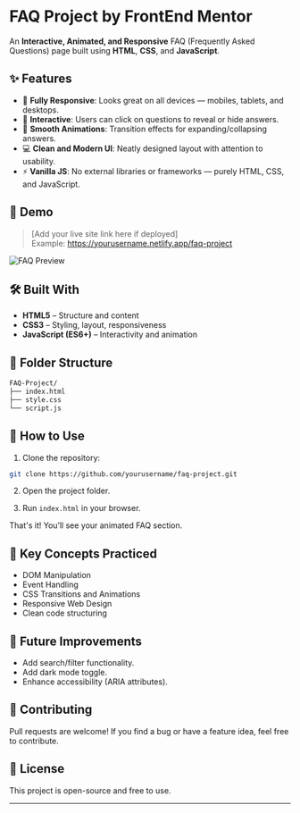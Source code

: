 
# FAQ Project by FrontEnd Mentor

An **Interactive, Animated, and Responsive** FAQ (Frequently Asked Questions) page built using **HTML**, **CSS**, and **JavaScript**.

## ✨ Features

- 📱 **Fully Responsive**: Looks great on all devices — mobiles, tablets, and desktops.
- 🎯 **Interactive**: Users can click on questions to reveal or hide answers.
- 🎨 **Smooth Animations**: Transition effects for expanding/collapsing answers.
- 💻 **Clean and Modern UI**: Neatly designed layout with attention to usability.
- ⚡ **Vanilla JS**: No external libraries or frameworks — purely HTML, CSS, and JavaScript.

## 📸 Demo

> [Add your live site link here if deployed]  
Example: https://yourusername.netlify.app/faq-project

![FAQ Preview](your-screenshot-link-here)

## 🛠️ Built With

- **HTML5** – Structure and content
- **CSS3** – Styling, layout, responsiveness
- **JavaScript (ES6+)** – Interactivity and animation

## 📂 Folder Structure

```bash
FAQ-Project/
├── index.html
├── style.css
└── script.js
```

## 🚀 How to Use

1. Clone the repository:

```bash
git clone https://github.com/yourusername/faq-project.git
```

2. Open the project folder.

3. Run `index.html` in your browser.

That's it! You’ll see your animated FAQ section.

## 🎯 Key Concepts Practiced

- DOM Manipulation
- Event Handling
- CSS Transitions and Animations
- Responsive Web Design
- Clean code structuring

## 📌 Future Improvements

- Add search/filter functionality.
- Add dark mode toggle.
- Enhance accessibility (ARIA attributes).

## 💬 Contributing

Pull requests are welcome! If you find a bug or have a feature idea, feel free to contribute.

## 📄 License

This project is open-source and free to use.  

---
